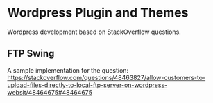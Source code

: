 # Wordpress Plugin and Themes

Wordpress development based on StackOverflow questions.

## FTP Swing

A sample implementation for the question:
https://stackoverflow.com/questions/48463827/allow-customers-to-upload-files-directly-to-local-ftp-server-on-wordpress-websit/48464675#48464675


